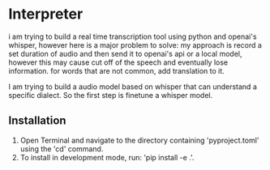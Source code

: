 # Interpreter
i am trying to build a real time transcription tool using python and openai's whisper,
however here is a major problem to solve: my approach is record a set duration of audio and then
send it to openai's api or a local model, however this may cause cut off of the speech and
eventually lose information. for words that are not common, add translation to it.


I am trying to build a audio model based on whisper that can understand a specific
dialect. So the first step is finetune a whisper model.


## Installation
1. Open Terminal and navigate to the directory containing 'pyproject.toml' using the 'cd' command.
2. To install in development mode, run: 'pip install -e .'.
